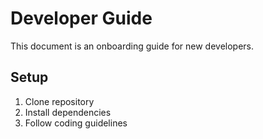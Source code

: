 # Developer Guide

This document is an onboarding guide for new developers.

## Setup
1. Clone repository
2. Install dependencies
3. Follow coding guidelines
